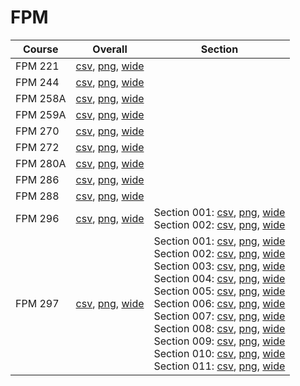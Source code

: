 # FPM

| Course | Overall | Section |
| ------ | ------- | ------- |
| FPM 221 | [csv](https://github.com/UCSD-Historical-Enrollment-Data/2023Fall/blob/main/overall/FPM%20221.csv), [png](https://raw.githubusercontent.com/UCSD-Historical-Enrollment-Data/2023Fall/main/plot_overall/FPM%20221.png), [wide](https://raw.githubusercontent.com/UCSD-Historical-Enrollment-Data/2023Fall/main/plot_overall_wide/FPM%20221.png) |  |
| FPM 244 | [csv](https://github.com/UCSD-Historical-Enrollment-Data/2023Fall/blob/main/overall/FPM%20244.csv), [png](https://raw.githubusercontent.com/UCSD-Historical-Enrollment-Data/2023Fall/main/plot_overall/FPM%20244.png), [wide](https://raw.githubusercontent.com/UCSD-Historical-Enrollment-Data/2023Fall/main/plot_overall_wide/FPM%20244.png) |  |
| FPM 258A | [csv](https://github.com/UCSD-Historical-Enrollment-Data/2023Fall/blob/main/overall/FPM%20258A.csv), [png](https://raw.githubusercontent.com/UCSD-Historical-Enrollment-Data/2023Fall/main/plot_overall/FPM%20258A.png), [wide](https://raw.githubusercontent.com/UCSD-Historical-Enrollment-Data/2023Fall/main/plot_overall_wide/FPM%20258A.png) |  |
| FPM 259A | [csv](https://github.com/UCSD-Historical-Enrollment-Data/2023Fall/blob/main/overall/FPM%20259A.csv), [png](https://raw.githubusercontent.com/UCSD-Historical-Enrollment-Data/2023Fall/main/plot_overall/FPM%20259A.png), [wide](https://raw.githubusercontent.com/UCSD-Historical-Enrollment-Data/2023Fall/main/plot_overall_wide/FPM%20259A.png) |  |
| FPM 270 | [csv](https://github.com/UCSD-Historical-Enrollment-Data/2023Fall/blob/main/overall/FPM%20270.csv), [png](https://raw.githubusercontent.com/UCSD-Historical-Enrollment-Data/2023Fall/main/plot_overall/FPM%20270.png), [wide](https://raw.githubusercontent.com/UCSD-Historical-Enrollment-Data/2023Fall/main/plot_overall_wide/FPM%20270.png) |  |
| FPM 272 | [csv](https://github.com/UCSD-Historical-Enrollment-Data/2023Fall/blob/main/overall/FPM%20272.csv), [png](https://raw.githubusercontent.com/UCSD-Historical-Enrollment-Data/2023Fall/main/plot_overall/FPM%20272.png), [wide](https://raw.githubusercontent.com/UCSD-Historical-Enrollment-Data/2023Fall/main/plot_overall_wide/FPM%20272.png) |  |
| FPM 280A | [csv](https://github.com/UCSD-Historical-Enrollment-Data/2023Fall/blob/main/overall/FPM%20280A.csv), [png](https://raw.githubusercontent.com/UCSD-Historical-Enrollment-Data/2023Fall/main/plot_overall/FPM%20280A.png), [wide](https://raw.githubusercontent.com/UCSD-Historical-Enrollment-Data/2023Fall/main/plot_overall_wide/FPM%20280A.png) |  |
| FPM 286 | [csv](https://github.com/UCSD-Historical-Enrollment-Data/2023Fall/blob/main/overall/FPM%20286.csv), [png](https://raw.githubusercontent.com/UCSD-Historical-Enrollment-Data/2023Fall/main/plot_overall/FPM%20286.png), [wide](https://raw.githubusercontent.com/UCSD-Historical-Enrollment-Data/2023Fall/main/plot_overall_wide/FPM%20286.png) |  |
| FPM 288 | [csv](https://github.com/UCSD-Historical-Enrollment-Data/2023Fall/blob/main/overall/FPM%20288.csv), [png](https://raw.githubusercontent.com/UCSD-Historical-Enrollment-Data/2023Fall/main/plot_overall/FPM%20288.png), [wide](https://raw.githubusercontent.com/UCSD-Historical-Enrollment-Data/2023Fall/main/plot_overall_wide/FPM%20288.png) |  |
| FPM 296 | [csv](https://github.com/UCSD-Historical-Enrollment-Data/2023Fall/blob/main/overall/FPM%20296.csv), [png](https://raw.githubusercontent.com/UCSD-Historical-Enrollment-Data/2023Fall/main/plot_overall/FPM%20296.png), [wide](https://raw.githubusercontent.com/UCSD-Historical-Enrollment-Data/2023Fall/main/plot_overall_wide/FPM%20296.png) | Section 001: [csv](https://github.com/UCSD-Historical-Enrollment-Data/2023Fall/blob/main/section/FPM%20296_001.csv), [png](https://raw.githubusercontent.com/UCSD-Historical-Enrollment-Data/2023Fall/main/plot_section/FPM%20296_001.png), [wide](https://raw.githubusercontent.com/UCSD-Historical-Enrollment-Data/2023Fall/main/plot_section_wide/FPM%20296_001.png)<br>Section 002: [csv](https://github.com/UCSD-Historical-Enrollment-Data/2023Fall/blob/main/section/FPM%20296_002.csv), [png](https://raw.githubusercontent.com/UCSD-Historical-Enrollment-Data/2023Fall/main/plot_section/FPM%20296_002.png), [wide](https://raw.githubusercontent.com/UCSD-Historical-Enrollment-Data/2023Fall/main/plot_section_wide/FPM%20296_002.png) |
| FPM 297 | [csv](https://github.com/UCSD-Historical-Enrollment-Data/2023Fall/blob/main/overall/FPM%20297.csv), [png](https://raw.githubusercontent.com/UCSD-Historical-Enrollment-Data/2023Fall/main/plot_overall/FPM%20297.png), [wide](https://raw.githubusercontent.com/UCSD-Historical-Enrollment-Data/2023Fall/main/plot_overall_wide/FPM%20297.png) | Section 001: [csv](https://github.com/UCSD-Historical-Enrollment-Data/2023Fall/blob/main/section/FPM%20297_001.csv), [png](https://raw.githubusercontent.com/UCSD-Historical-Enrollment-Data/2023Fall/main/plot_section/FPM%20297_001.png), [wide](https://raw.githubusercontent.com/UCSD-Historical-Enrollment-Data/2023Fall/main/plot_section_wide/FPM%20297_001.png)<br>Section 002: [csv](https://github.com/UCSD-Historical-Enrollment-Data/2023Fall/blob/main/section/FPM%20297_002.csv), [png](https://raw.githubusercontent.com/UCSD-Historical-Enrollment-Data/2023Fall/main/plot_section/FPM%20297_002.png), [wide](https://raw.githubusercontent.com/UCSD-Historical-Enrollment-Data/2023Fall/main/plot_section_wide/FPM%20297_002.png)<br>Section 003: [csv](https://github.com/UCSD-Historical-Enrollment-Data/2023Fall/blob/main/section/FPM%20297_003.csv), [png](https://raw.githubusercontent.com/UCSD-Historical-Enrollment-Data/2023Fall/main/plot_section/FPM%20297_003.png), [wide](https://raw.githubusercontent.com/UCSD-Historical-Enrollment-Data/2023Fall/main/plot_section_wide/FPM%20297_003.png)<br>Section 004: [csv](https://github.com/UCSD-Historical-Enrollment-Data/2023Fall/blob/main/section/FPM%20297_004.csv), [png](https://raw.githubusercontent.com/UCSD-Historical-Enrollment-Data/2023Fall/main/plot_section/FPM%20297_004.png), [wide](https://raw.githubusercontent.com/UCSD-Historical-Enrollment-Data/2023Fall/main/plot_section_wide/FPM%20297_004.png)<br>Section 005: [csv](https://github.com/UCSD-Historical-Enrollment-Data/2023Fall/blob/main/section/FPM%20297_005.csv), [png](https://raw.githubusercontent.com/UCSD-Historical-Enrollment-Data/2023Fall/main/plot_section/FPM%20297_005.png), [wide](https://raw.githubusercontent.com/UCSD-Historical-Enrollment-Data/2023Fall/main/plot_section_wide/FPM%20297_005.png)<br>Section 006: [csv](https://github.com/UCSD-Historical-Enrollment-Data/2023Fall/blob/main/section/FPM%20297_006.csv), [png](https://raw.githubusercontent.com/UCSD-Historical-Enrollment-Data/2023Fall/main/plot_section/FPM%20297_006.png), [wide](https://raw.githubusercontent.com/UCSD-Historical-Enrollment-Data/2023Fall/main/plot_section_wide/FPM%20297_006.png)<br>Section 007: [csv](https://github.com/UCSD-Historical-Enrollment-Data/2023Fall/blob/main/section/FPM%20297_007.csv), [png](https://raw.githubusercontent.com/UCSD-Historical-Enrollment-Data/2023Fall/main/plot_section/FPM%20297_007.png), [wide](https://raw.githubusercontent.com/UCSD-Historical-Enrollment-Data/2023Fall/main/plot_section_wide/FPM%20297_007.png)<br>Section 008: [csv](https://github.com/UCSD-Historical-Enrollment-Data/2023Fall/blob/main/section/FPM%20297_008.csv), [png](https://raw.githubusercontent.com/UCSD-Historical-Enrollment-Data/2023Fall/main/plot_section/FPM%20297_008.png), [wide](https://raw.githubusercontent.com/UCSD-Historical-Enrollment-Data/2023Fall/main/plot_section_wide/FPM%20297_008.png)<br>Section 009: [csv](https://github.com/UCSD-Historical-Enrollment-Data/2023Fall/blob/main/section/FPM%20297_009.csv), [png](https://raw.githubusercontent.com/UCSD-Historical-Enrollment-Data/2023Fall/main/plot_section/FPM%20297_009.png), [wide](https://raw.githubusercontent.com/UCSD-Historical-Enrollment-Data/2023Fall/main/plot_section_wide/FPM%20297_009.png)<br>Section 010: [csv](https://github.com/UCSD-Historical-Enrollment-Data/2023Fall/blob/main/section/FPM%20297_010.csv), [png](https://raw.githubusercontent.com/UCSD-Historical-Enrollment-Data/2023Fall/main/plot_section/FPM%20297_010.png), [wide](https://raw.githubusercontent.com/UCSD-Historical-Enrollment-Data/2023Fall/main/plot_section_wide/FPM%20297_010.png)<br>Section 011: [csv](https://github.com/UCSD-Historical-Enrollment-Data/2023Fall/blob/main/section/FPM%20297_011.csv), [png](https://raw.githubusercontent.com/UCSD-Historical-Enrollment-Data/2023Fall/main/plot_section/FPM%20297_011.png), [wide](https://raw.githubusercontent.com/UCSD-Historical-Enrollment-Data/2023Fall/main/plot_section_wide/FPM%20297_011.png) |
